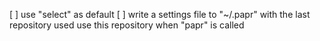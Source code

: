 [ ] use "select" as default
[ ] write a settings file to "~/.papr" with the last repository used
    use this repository when "papr" is called

